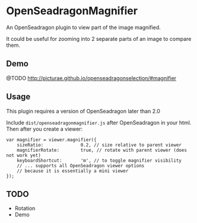 # OpenSeadragonMagnifier

An OpenSeadragon plugin to view part of the image magnified.

It could be useful for zooming into 2 separate parts of an image to compare them.

## Demo

@TODO http://picturae.github.io/openseadragonselection/#magnifier

## Usage

This plugin requires a version of OpenSeadragon later than 2.0

Include `dist/openseadragonmagnifier.js` after OpenSeadragon in your html. Then after you create a viewer:

    var magnifier = viewer.magnifier({
        sizeRatio:              0.2, // size relative to parent viewer
        magnifierRotate:        true, // rotate with parent viewer (does not work yet)
        keyboardShortcut:       'm', // to toggle magnifier visibility
        // ... supports all OpenSeadragon viewer options
        // because it is essentially a mini viewer
    });

## TODO

- Rotation
- Demo
